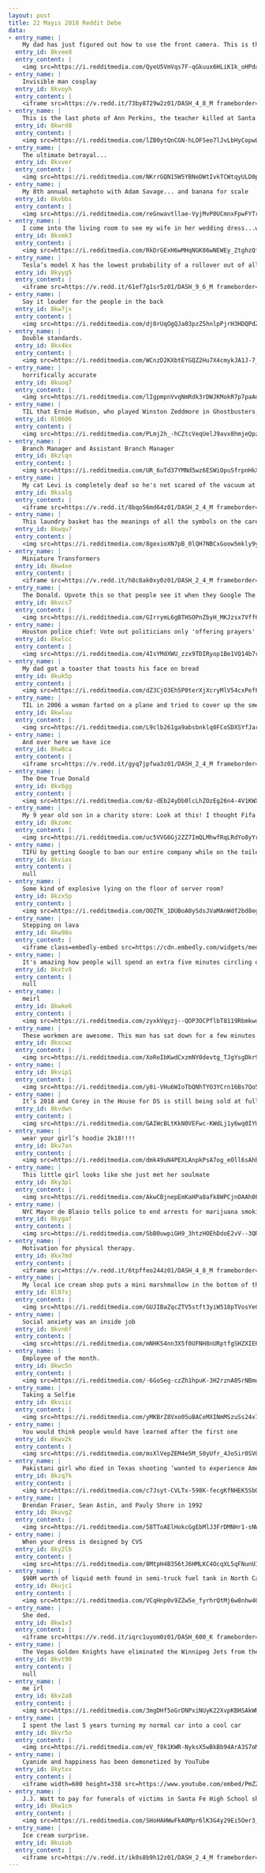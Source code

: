 ```yaml
---
layout: post
title: 22 Mayıs 2018 Reddit Debe
data:
- entry_name: |
    My dad has just figured out how to use the front camera. This is the first picture he sent.
  entry_id: 8kvee8
  entry_content: |
    <img src=https://i.redditmedia.com/QyeU5VmVqs7F-qGkuux6HLiK1k_oHPdap1KT9t8JJpk.jpg?s=d98be7e0da1443f45d2db1de8c574b84 frameborder=0>
- entry_name: |
    Invisible man cosplay
  entry_id: 8kvoyh
  entry_content: |
    <iframe src=https://v.redd.it/73by8729w2z01/DASH_4_8_M frameborder=0></iframe>
- entry_name: |
    This is the last photo of Ann Perkins, the teacher killed at Santa Fe HS. Taken when she came into my friend’s work to get a free gelato for Teacher’s Appreciation Week.
  entry_id: 8kwrd8
  entry_content: |
    <img src=https://i.redditmedia.com/lZB0ytQnCGN-hLOFSeo7lJvLbHyCopwL6gCa3HhfTk4.jpg?s=f072783a0c30b9e60669bb8516e50b0a frameborder=0>
- entry_name: |
    The ultimate betrayal...
  entry_id: 8kvver
  entry_content: |
    <img src=https://i.redditmedia.com/NKrrGQN15W5YBNeDWtIvkTCWtqyULD0pIB81XsV5MtA.jpg?s=4053466ac54e56ef87ca9e2de84e16dc frameborder=0>
- entry_name: |
    My 8th annual metaphoto with Adam Savage... and banana for scale
  entry_id: 8kvbbs
  entry_content: |
    <img src=https://i.redditmedia.com/reGnwavtllae-VyjMvP0UCmnxFpwFYTrGT3qxv1xBL8.jpg?s=66f83f7f88376ecaaa608c8f10e20465 frameborder=0>
- entry_name: |
    I come into the living room to see my wife in her wedding dress...watching the royal wedding.
  entry_id: 8kxmk3
  entry_content: |
    <img src=https://i.redditmedia.com/RkDrGExH6wMHqNGK86wNEWEy_ZtghzQfkBl-OqQXQfA.jpg?s=2cc42b1bdec2ef30b56f0bf882370fa0 frameborder=0>
- entry_name: |
    Tesla’s model X has the lowest probability of a rollover out of all other SUVs
  entry_id: 8kyyg5
  entry_content: |
    <iframe src=https://v.redd.it/61ef7g1sr5z01/DASH_9_6_M frameborder=0></iframe>
- entry_name: |
    Say it louder for the people in the back
  entry_id: 8kw7jx
  entry_content: |
    <img src=https://i.redditmedia.com/dj0rUqOgQJa03pzZ5hnlpPjrH3HDQPdZHXl-yBkL8-A.jpg?s=b6099d0c3518c68ccb3584b37c511933 frameborder=0>
- entry_name: |
    Double standards.
  entry_id: 8kx4kx
  entry_content: |
    <img src=https://i.redditmedia.com/WCnzD2KXbtEYGQZ2Hu7X4cmykJA1J-7_5f7qtIg2M0c.jpg?s=f975a5204044c051c0af34ff6036d90b frameborder=0>
- entry_name: |
    horrifically accurate
  entry_id: 8kuoq7
  entry_content: |
    <img src=https://i.redditmedia.com/lIgpmpnVvqNmRdk3rDWJKMokR7p7paAdK8_PA9kVtHg.jpg?s=3f4f675d4e1ce8874e436ff81cafd11e frameborder=0>
- entry_name: |
    TIL that Ernie Hudson, who played Winston Zeddmore in Ghostbusters, auditioned for the same charracter in the animated series two years later, but didnt get the part because they didn't think he sounded enough like Winston from the movie.
  entry_id: 8l0606
  entry_content: |
    <img src=https://i.redditmedia.com/PLmj2h_-hCZtcVeqUelJ9avx8hmjeQpzE0dwJDwss4k.jpg?s=6a8ce269e06e4ec5523e13597b9bb5e8 frameborder=0>
- entry_name: |
    Branch Manager and Assistant Branch Manager
  entry_id: 8kzlqn
  entry_content: |
    <img src=https://i.redditmedia.com/UR_6uTd37YMNd5wz6ESWiOpuSfrpnHkXm7TY2WTsQgg.jpg?s=9be2173815b8845d98f1166b8c7a2c62 frameborder=0>
- entry_name: |
    My cat Levi is completely deaf so he's not scared of the vacuum at all, this is how we groom him!
  entry_id: 8kxalg
  entry_content: |
    <iframe src=https://v.redd.it/8bqo56md64z01/DASH_2_4_M frameborder=0></iframe>
- entry_name: |
    This laundry basket has the meanings of all the symbols on the care label
  entry_id: 8kwqu7
  entry_content: |
    <img src=https://i.redditmedia.com/8gexioXN7pB_0lQH7NBCxGoow5mkly9y0g9TkKbao0Q.jpg?s=263ad2fe605355db72dda2ba9f5b546a frameborder=0>
- entry_name: |
    Miniature Transformers
  entry_id: 8kw4xe
  entry_content: |
    <iframe src=https://v.redd.it/h8c8ak0xy0z01/DASH_2_4_M frameborder=0></iframe>
- entry_name: |
    The Donald. Upvote this so that people see it when they Google The Donald.
  entry_id: 8kvcs7
  entry_content: |
    <img src=https://i.redditmedia.com/GIrrymL6gBTHSOPnZbyH_MKJzsx7Vff6j2lisAFduno.jpg?s=7952a48cde23cb1065564b68785f5d5a frameborder=0>
- entry_name: |
    Houston police chief: Vote out politicians only 'offering prayers' after shootings
  entry_id: 8kwlcc
  entry_content: |
    <img src=https://i.redditmedia.com/4IsYMdXWU_zzx9TDIRyop1Be1VQ14b7rYeImtvMPUaI.jpg?s=ed96750d7845c7055fe7ea4f556e8044 frameborder=0>
- entry_name: |
    My dad got a toaster that toasts his face on bread
  entry_id: 8kuk5p
  entry_content: |
    <img src=https://i.redditmedia.com/dZ3CjO3Eh5P0terXjXcryMlV54cxPefFKngcDbaxH0Y.jpg?s=42c83de3d3fa74e1ec658808512b9773 frameborder=0>
- entry_name: |
    TIL in 2006 a woman farted on a plane and tried to cover up the smell by lighting matches. When passengers alerted crew they could smell burning the flight made an emergency landing and the FBI were called in to conduct an investigation
  entry_id: 8kwluu
  entry_content: |
    <img src=https://i.redditmedia.com/L9clb261ga9absbnklq0FCoSDXSYfJarh9Z9tKMWNtI.jpg?s=34dd2039eacad4f4a841fe3860979ec1 frameborder=0>
- entry_name: |
    And over here we have ice
  entry_id: 8kw8ca
  entry_content: |
    <iframe src=https://v.redd.it/gyq7jpfwa3z01/DASH_2_4_M frameborder=0></iframe>
- entry_name: |
    The One True Donald
  entry_id: 8kx6gg
  entry_content: |
    <img src=https://i.redditmedia.com/6z-dEb24yDb0lcLhZOzEg26n4-4V1KWXxTniOuLUFX8.jpg?s=4d43b4e1ee5764b8f622a68e3976cfa2 frameborder=0>
- entry_name: |
    My 9 year old son in a charity store: Look at this! I thought Fifa only went up to 18!
  entry_id: 8kzomc
  entry_content: |
    <img src=https://i.redditmedia.com/uc5VVG6Gj2ZZ7ImQLMhwfRqLRdYo8yYr1Uv9Rmb0MgI.jpg?s=7b49f8d4eaf3c4296f8208bc7b62fbad frameborder=0>
- entry_name: |
    TIFU by getting Google to ban our entire company while on the toilet
  entry_id: 8kvias
  entry_content: |
    null
- entry_name: |
    Some kind of explosive lying on the floor of server room?
  entry_id: 8kzx5p
  entry_content: |
    <img src=https://i.redditmedia.com/OOZTK_1DUBoA0ySdsJVaMAnWdf2bd8eg2vUfloKGQUI.jpg?s=d22f66bfaee038cf5aa31c56bc54e96e frameborder=0>
- entry_name: |
    Stepping on lava
  entry_id: 8kw98o
  entry_content: |
    <iframe class=embedly-embed src=https://cdn.embedly.com/widgets/media.html?src=https%3A%2F%2Fgfycat.com%2Fifr%2FTinyLikelyGnatcatcher&url=https%3A%2F%2Fgfycat.com%2FTinyLikelyGnatcatcher&image=https%3A%2F%2Fthumbs.gfycat.com%2FTinyLikelyGnatcatcher-size_restricted.gif&key=522baf40bd3911e08d854040d3dc5c07&type=text%2Fhtml&schema=gfycat width=600 height=338 scrolling=no frameborder=0 allowfullscreen></iframe>
- entry_name: |
    It's amazing how people will spend an extra five minutes circling or waiting for a parking space in order to avoid an extra 30 seconds of walking.
  entry_id: 8kxtv8
  entry_content: |
    null
- entry_name: |
    meirl
  entry_id: 8kwke6
  entry_content: |
    <img src=https://i.redditmedia.com/zyxkVqyzj--QOP3OCPflbT8119RbmkwdDsRk3H3BlUQ.jpg?s=f54bdb85e3331c1459be7aa4812f39e1 frameborder=0>
- entry_name: |
    These workmen are awesome. This man has sat down for a few minutes to explain to our boys all about the road works
  entry_id: 8kxcwz
  entry_content: |
    <img src=https://i.redditmedia.com/XoReIbKwdCxzmNY0devtg_TJgYsgDkr9LUWXTQG0fPQ.jpg?s=1940ca78d00545941b7ee8586c6e46ce frameborder=0>
- entry_name: |
  entry_id: 8kvip1
  entry_content: |
    <img src=https://i.redditmedia.com/y8i-VHu6WIoTbQNhTYO3YCrn16Bs7Qo5g0PuEvFXjSw.jpg?s=3d8b9e5d56095d34c0b2446434570ca3 frameborder=0>
- entry_name: |
    It’s 2018 and Corey in the House for DS is still being sold at full price at my Walmart
  entry_id: 8kvdwn
  entry_content: |
    <img src=https://i.redditmedia.com/GAIWcBLtKkN0VEFwc-KWdLj1y6wq0IYUVc6c2VGLuXk.jpg?s=b0c5cedb274608213897bb96d0ed8d4f frameborder=0>
- entry_name: |
    wear your girl’s hoodie 2k18!!!!
  entry_id: 8kv7an
  entry_content: |
    <img src=https://i.redditmedia.com/dmk49uN4PEXLAnpkPsA7og_eOll6sAhbFzxOBSvGaiQ.jpg?s=fa07632bd2771549417d54672a70a93a frameborder=0>
- entry_name: |
    This little girl looks like she just met her soulmate
  entry_id: 8ky3pl
  entry_content: |
    <img src=https://i.redditmedia.com/AkwCBjnepEmKaHPa8afk8WPCjnOAAh0FPSEK8IiOsfk.jpg?s=f7cecabf444424f269a80cdd94608ac3 frameborder=0>
- entry_name: |
    NYC Mayor de Blasio tells police to end arrests for marijuana smoking
  entry_id: 8kygaf
  entry_content: |
    <img src=https://i.redditmedia.com/SbB0uwpiGH9_3htzHOEhDdoE2vV--3QRPIjduxOewU8.jpg?s=f3cf3c2df453e847635bb0a6cf06883e frameborder=0>
- entry_name: |
    Motivation for physical therapy.
  entry_id: 8kx7md
  entry_content: |
    <iframe src=https://v.redd.it/6tpffeo244z01/DASH_4_8_M frameborder=0></iframe>
- entry_name: |
    My local ice cream shop puts a mini marshmallow in the bottom of their waffle cones to prevent leakage.
  entry_id: 8l07xj
  entry_content: |
    <img src=https://i.redditmedia.com/GUJIBaZqcZTV5stft3yiW518pTVosYeC5PHkeiIVm9I.jpg?s=1e31febcac00157896770b4dc9f9bcd4 frameborder=0>
- entry_name: |
    Social anxiety was an inside job
  entry_id: 8kvn6f
  entry_content: |
    <img src=https://i.redditmedia.com/mNHKS4nn3X5f0UFNH8nURptfgSHZXIE6LyHWoCL_0bM.jpg?s=c47bbea4413203551c92f68e02a7e6eb frameborder=0>
- entry_name: |
    Employee of the month.
  entry_id: 8kwc5n
  entry_content: |
    <img src=https://i.redditmedia.com/-6GoSeg-czZh1hpuK-3H2rznA0SrNBmuUKeFwraaN00.jpg?s=4cda5962e8748e528c78a143012fccfb frameborder=0>
- entry_name: |
    Taking a Selfie
  entry_id: 8kviic
  entry_content: |
    <img src=https://i.redditmedia.com/yMKBrZ8Vxo05uBACeMXINmMSzuSs24x7yJCfJJd2cEg.jpg?s=63a34c3fea9e3acd305694a81a37bf62 frameborder=0>
- entry_name: |
    You would think people would have learned after the first one
  entry_id: 8kwv2k
  entry_content: |
    <img src=https://i.redditmedia.com/msXlVepZEM4e5M_S0yUfr_4JoSir0SV03GXosGr8t5Q.jpg?s=d4076664bb9318e54b9fc070f2b2d25c frameborder=0>
- entry_name: |
    Pakistani girl who died in Texas shooting ‘wanted to experience American culture’
  entry_id: 8kzq7k
  entry_content: |
    <img src=https://i.redditmedia.com/c7Jsyt-CVLTx-598K-fecgKfNHEK5SbQsPt3JpitwK0.jpg?s=c97b233d2ef3e1cbd7591ae453b40bd2 frameborder=0>
- entry_name: |
    Brendan Fraser, Sean Astin, and Pauly Shore in 1992
  entry_id: 8kuvg2
  entry_content: |
    <img src=https://i.redditmedia.com/58TToAElHokcGgEbMlJ3FrDMNHr1-sNW7ao5X-PpigM.png?s=56d45c8a0e0c845014dfc58a4a832ec7 frameborder=0>
- entry_name: |
    When your dress is designed by CVS
  entry_id: 8ky2lb
  entry_content: |
    <img src=https://i.redditmedia.com/8MtpH4B356tJ6HMLKC4OcqXL5qFNunU1Cf_CA-sH6hA.jpg?s=d23071babb9063d89de1cd43c6e7f1cc frameborder=0>
- entry_name: |
    $90M worth of liquid meth found in semi-truck fuel tank in North Carolina
  entry_id: 8kujc1
  entry_content: |
    <img src=https://i.redditmedia.com/VCqHnp0v9ZZw5e_fyrhrQtMj6w8nhw40dMX2uIghVgw.jpg?s=a83d3a3bf63d20432d9ebe18851cf294 frameborder=0>
- entry_name: |
    She ded.
  entry_id: 8kw1v3
  entry_content: |
    <iframe src=https://v.redd.it/iqrc1uyom0z01/DASH_600_K frameborder=0></iframe>
- entry_name: |
    The Vegas Golden Knights have eliminated the Winnipeg Jets from the Stanley Cup Playoffs and advanced to the Stanley Cup Finals in their inaugural season
  entry_id: 8kvt90
  entry_content: |
    null
- entry_name: |
    me irl
  entry_id: 8kv2a8
  entry_content: |
    <img src=https://i.redditmedia.com/3mgDHf5oGrDNPxiNUyK22XvpKBHSAkWRHSiSwNqxXW8.jpg?s=f90ec0c7bef09ceab0dc47ff5802fb9c frameborder=0>
- entry_name: |
    I spent the last 5 years turning my normal car into a cool car
  entry_id: 8kvr5o
  entry_content: |
    <img src=https://i.redditmedia.com/eV_f8k1KWR-NyksX5wBkBb94ArA3S7oM1VS1FydYXE0.jpg?s=2532c82a9e694e8f426fe5e9194fb295 frameborder=0>
- entry_name: |
    Cyanide and happiness has been demonetized by YouTube
  entry_id: 8kytxx
  entry_content: |
    <iframe width=600 height=338 src=https://www.youtube.com/embed/PmZ2QvjzpFs?feature=oembed&enablejsapi=1 frameborder=0 allow=autoplay; encrypted-media allowfullscreen></iframe>
- entry_name: |
    J.J. Watt to pay for funerals of victims in Santa Fe High School shooting
  entry_id: 8kw1cm
  entry_content: |
    <img src=https://i.redditmedia.com/SHoHAHWwFkA0Mpr6lK3G4y29Ei5Oer3_0XLQ9EbTfTk.jpg?s=c4e8fad0a7b7bdf59264cbcc51718d42 frameborder=0>
- entry_name: |
    Ice cream surprise.
  entry_id: 8kuiub
  entry_content: |
    <iframe src=https://v.redd.it/ik0s8b9h12z01/DASH_2_4_M frameborder=0></iframe>
---
```

